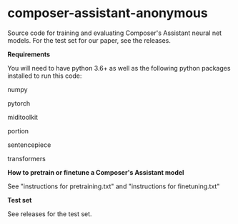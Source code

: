 # composer-assistant-anonymous
Source code for training and evaluating Composer's Assistant neural net models. For the test set for our paper, see the releases.

**Requirements**

You will need to have python 3.6+ as well as the following python packages installed to run this code:

numpy

pytorch

miditoolkit

portion

sentencepiece

transformers

**How to pretrain or finetune a Composer's Assistant model**

See "instructions for pretraining.txt" and "instructions for finetuning.txt"

**Test set**

See releases for the test set.
